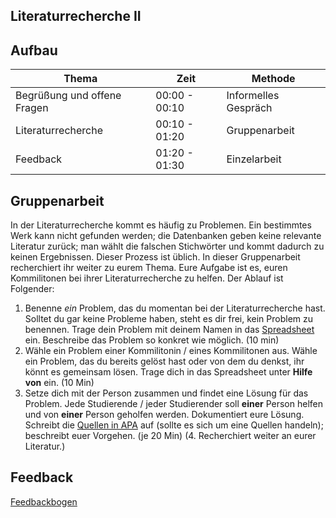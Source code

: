 ## Literaturrecherche II

## Aufbau

| Thema		| Zeit		 |  Methode		|
| ---- 		| ----- | --- |
| Begrüßung und offene Fragen | 00:00 - 00:10 | Informelles Gespräch |
| Literaturrecherche | 00:10 - 01:20 | Gruppenarbeit |
| Feedback | 01:20 - 01:30 | Einzelarbeit |

## Gruppenarbeit

In der Literaturrecherche kommt es häufig zu Problemen. Ein bestimmtes Werk kann nicht gefunden werden; die Datenbanken geben keine relevante Literatur zurück; man wählt die falschen Stichwörter und kommt dadurch zu keinen Ergebnissen. Dieser Prozess ist üblich. In dieser Gruppenarbeit recherchiert ihr weiter zu eurem Thema. Eure Aufgabe ist es, euren Kommilitonen bei ihrer Literaturrecherche zu helfen. Der Ablauf ist Folgender:

1. Benenne *ein* Problem, das du momentan bei der Literaturrecherche hast. Solltet du gar keine Probleme haben, steht es dir frei, kein Problem zu benennen. Trage dein Problem mit deinem Namen in das [Spreadsheet](https://docs.google.com/spreadsheets/d/1A4qivo6wC7YvkpqF82U3oUja36P5h4a4QnmYYGSuK8E/edit?usp=sharing) ein. Beschreibe das Problem so konkret wie möglich. (10 min)
2. Wähle ein Problem einer Kommilitonin / eines Kommilitonen aus. Wähle ein Problem, das du bereits gelöst hast oder von dem du denkst, ihr könnt es gemeinsam lösen. Trage dich in das Spreadsheet unter **Hilfe von** ein. (10 Min)
3. Setze dich mit der Person zusammen und findet eine Lösung für das Problem. Jede Studierende / jeder Studierender soll **einer** Person helfen und von **einer** Person geholfen werden. Dokumentiert eure Lösung. Schreibt die [Quellen in APA](http://www.citationmachine.net/apa/) auf (sollte es sich um eine Quellen handeln); beschreibt euer Vorgehen. (je 20 Min)
(4. Recherchiert weiter an eurer Literatur.)


## Feedback

[Feedbackbogen](http://goo.gl/forms/5afGLrt73jVtA7gL2)